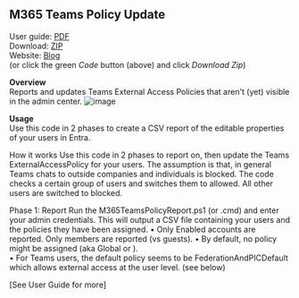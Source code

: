 ## M365 Teams Policy Update 
User guide: [PDF](https://github.com/ITAutomator/M365-Teams-Policy-Update/blob/main/M365%20Teams%20Policy%20Update%20Readme.pdf)   
Download: [ZIP](https://github.com/ITAutomator/M365-Teams-Policy-Update/archive/refs/heads/main.zip)   
Website: [Blog](https://www.itautomator.com/m365-teams-policy-report-and-update/)  
(or click the green *Code* button (above) and click *Download Zip*)    

**Overview**   
Reports and updates Teams External Access Policies that aren't (yet) visible in the admin center. 
![image](https://github.com/ITAutomator/M365-Teams-Policy-Update/assets/135157036/ac157400-abac-4ef6-8813-42bbed6b5fb8)




**Usage**   
Use this code in 2 phases to create a CSV report of the editable properties of your users in Entra. 

How it works
Use this code in 2 phases to report on, then update the Teams ExternalAccessPolicy for your users.
The assumption is that, in general Teams chats to outside companies and individuals is blocked.  The code checks a certain group of users and switches them to allowed.  All other users are switched to blocked.

Phase 1: Report
Run the M365TeamsPolicyReport.ps1 (or .cmd) and enter your admin credentials.
This will output a CSV file containing your users and the policies they have been assigned.
•	Only Enabled accounts are reported.  Only members are reported (vs guests).
•	By default, no policy might be assigned (aka Global or <none>).  
•	For Teams users, the default policy seems to be FederationAndPICDefault which allows external access at the user level. (see below)


[See User Guide for more]
